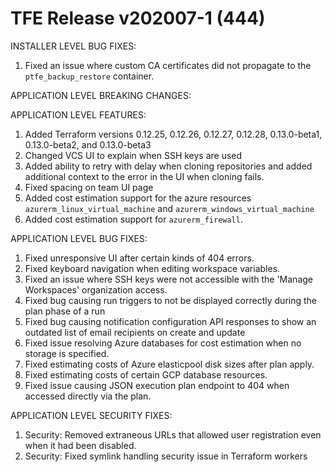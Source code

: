 # TFE Release v202007-1 (444)


INSTALLER LEVEL BUG FIXES:

1. Fixed an issue where custom CA certificates did not propagate to the `ptfe_backup_restore` container.

APPLICATION LEVEL BREAKING CHANGES:



APPLICATION LEVEL FEATURES:

1. Added Terraform versions 0.12.25, 0.12.26, 0.12.27, 0.12.28, 0.13.0-beta1, 0.13.0-beta2, and 0.13.0-beta3
1. Changed VCS UI to explain when SSH keys are used
1. Added ability to retry with delay when cloning repositories and added additional context to the error in the UI when cloning fails.
1. Fixed spacing on team UI page
1. Added cost estimation support for the azure resources `azurerm_linux_virtual_machine` and `azurerm_windows_virtual_machine`
1. Added cost estimation support for `azurerm_firewall`.

APPLICATION LEVEL BUG FIXES:

1. Fixed unresponsive UI after certain kinds of 404 errors.
1. Fixed keyboard navigation when editing workspace variables.
1. Fixed an issue where SSH keys were not accessible with the 'Manage Workspaces' organization access.
1. Fixed bug causing run triggers to not be displayed correctly during the plan phase of a run
1. Fixed bug causing notification configuration API responses to show an outdated list of email recipients on create and update
1. Fixed issue resolving Azure databases for cost estimation when no storage is specified.
1. Fixed estimating costs of Azure elasticpool disk sizes after plan apply.
1. Fixed estimating costs of certain GCP database resources.
1. Fixed issue causing JSON execution plan endpoint to 404 when accessed directly via the plan.


APPLICATION LEVEL SECURITY FIXES:

1. Security: Removed extraneous URLs that allowed user registration even when it had been disabled.
1. Security: Fixed symlink handling security issue in Terraform workers

